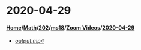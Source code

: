 # 2020-04-29
#### [Home](../../../../..)\/[Math](../../../..)\/[202](../../..)\/[ms18](../..)\/[Zoom Videos](..)\/[2020-04-29]()
- [_output.mp4_](output.mp4)
